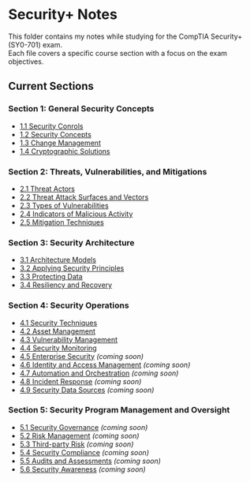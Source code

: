 # Security+ Notes  

This folder contains my notes while studying for the CompTIA Security+ (SY0-701) exam.  
Each file covers a specific course section with a focus on the exam objectives.

## Current Sections
### Section 1: General Security Concepts
- [1.1 Security Conrols](./1.1-security-controls.md)  
- [1.2 Security Concepts](./1.2-security-concepts.md)  
- [1.3 Change Management](./1.3-change-management.md)  
- [1.4 Cryptographic Solutions](./1.4-cryptographic-solutions.md)  

### Section 2: Threats, Vulnerabilities, and Mitigations
- [2.1 Threat Actors](./2.1-threat-actors.md)  
- [2.2 Threat Attack Surfaces and Vectors](./2.2-threat-attack-surfaces-vectors.md)  
- [2.3 Types of Vulnerabilities](./2.3-types-of-vulnerabilities.md)  
- [2.4 Indicators of Malicious Activity](./2.4-indicators-malicious-activity.md)  
- [2.5 Mitigation Techniques](./2.5-mitigation-techniques.md)

### Section 3: Security Architecture
- [3.1 Architecture Models](./3.1-architecture-models.md)  
- [3.2 Applying Security Principles](./3.2-applying-security-principles.md)  
- [3.3 Protecting Data](./3.3-protecting-data.md)
- [3.4 Resiliency and Recovery](./3.4-resiliency-and-recovery.md)

### Section 4: Security Operations
- [4.1 Security Techniques](./4.1-security-techniques.md)
- [4.2 Asset Management](./4.2-asset-management.md)  
- [4.3 Vulnerability Management](./4.3-vulnerability-management.md)
- [4.4 Security Monitoring](./4.4-security-monitoring.md)
- [4.5 Enterprise Security](./4.5-enterprise-security.md) *(coming soon)*  
- [4.6 Identity and Access Management](./4.6-identity-and-access-management.md) *(coming soon)*  
- [4.7 Automation and Orchestration](./4.7-automation-and-orchestration.md) *(coming soon)*  
- [4.8 Incident Response](./4.8-incident-response.md) *(coming soon)*  
- [4.9 Security Data Sources](./4.9-security-data-sources.md) *(coming soon)*  

### Section 5: Security Program Management and Oversight
- [5.1 Security Governance](./5.1-security-governance.md) *(coming soon)*  
- [5.2 Risk Management](./5.2-risk-management.md) *(coming soon)*  
- [5.3 Third-party Risk](./5.3-third-party-risk.md) *(coming soon)*  
- [5.4 Security Compliance](./5.4-security-compliance.md) *(coming soon)*  
- [5.5 Audits and Assessments](./5.5-audits-and-assessments.md) *(coming soon)*  
- [5.6 Security Awareness](./5.6-security-awareness.md) *(coming soon)*  
